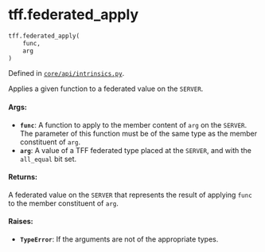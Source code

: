 <div itemscope itemtype="http://developers.google.com/ReferenceObject">
<meta itemprop="name" content="tff.federated_apply" />
<meta itemprop="path" content="Stable" />
</div>

# tff.federated_apply

``` python
tff.federated_apply(
    func,
    arg
)
```



Defined in [`core/api/intrinsics.py`](http://github.com/tensorflow/federated/tree/master/tensorflow_federated/python/core/api/intrinsics.py).

Applies a given function to a federated value on the `SERVER`.

#### Args:

* <b>`func`</b>: A function to apply to the member content of `arg` on the `SERVER`.
    The parameter of this function must be of the same type as the member
    constituent of `arg`.
* <b>`arg`</b>: A value of a TFF federated type placed at the `SERVER`, and with the
    `all_equal` bit set.


#### Returns:

A federated value on the `SERVER` that represents the result of applying
`func` to the member constituent of `arg`.


#### Raises:

* <b>`TypeError`</b>: If the arguments are not of the appropriate types.
